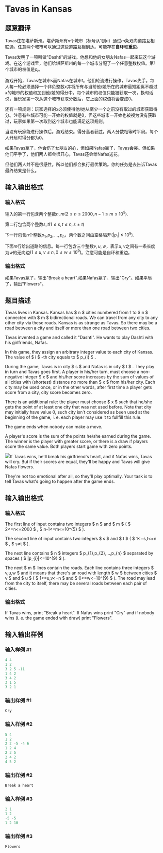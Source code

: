 # Tavas in Kansas

## 题意翻译

Tavas住在堪萨斯州。堪萨斯州有$n$个城市（标号从1到$n$）通过$m$条双向道路互相联通。任意两个城市可以通过这些道路互相到达。可能存在**自环**和**重边**。

Tavas发明了一项叫做"Dashti"的游戏。他想和他的女朋友Nafas一起来玩这个游戏。在这个游戏里，他们给堪萨斯州的每一个城市分配了一个任意整数权值。第$i$个城市的权值是$p_i$。

游戏开始，Tavas在城市$s$而Nafas在城市$t$。他们轮流进行操作，Tavas先手。每人每一轮必须选择一个非负整数$x$并将所有与当前他/她所在的城市最短距离不超过$x$的城市的权值和加到他/她的得分中。每个城市的权值只能被获取一次，换句话说，当玩家第一次从这个城市获取分数后，它上面的权值将会变成0。

还有一项规则：玩家选择的$x$必须使得他/她从至少一个之前没有取过的城市获取得分。注意有些城市可能一开始的权值就是0，但这些城市一开始也被视为没有获取过，玩家如果第一次取到这个城市也能满足这项规则。

当没有玩家能进行操作后，游戏结束。得分高者获胜，两人分数相等时平局。每个人开局时得分都为0。

如果Tavas赢了，他会伤了女朋友的心，但如果Nafas赢了，Tavas会哭。但如果他们平手了，他们两人都会很开心，Tavas还会给Nafas送花。

但他们两人并不是很感性，所以他们都会执行最优策略。你的任务是去告诉Tavas最终结果是什么。

## 输入输出格式

### 输入格式

输入的第一行包含两个整数$n,m(2\le n\le 2000,n-1\le m\le 10^5)$.

第二行包含两个整数$s,t(1\le s,t\le n,s\neq t)$

下一行包含$n$个整数$p_1,p_2,...,p_n$，两个数之间由空格隔开$(|p_i|\le 10^9)$.

下面$m$行给出道路的信息。每一行包含三个整数$v,u,w$，表示$u,v$之间有一条长度为$w$的无向边$(1\le u,v\le n,0\le w\le 10^9)$。注意可能是自环和重边。

### 输出格式

如果Tavas赢了，输出"Break a heart".如果Nafas赢了，输出"Cry"。如果平局了，输出"Flowers"。

## 题目描述

Tavas lives in Kansas. Kansas has $ n $ cities numbered from 1 to $ n $ connected with $ m $ bidirectional roads. We can travel from any city to any other city via these roads. Kansas is as strange as Tavas. So there may be a road between a city and itself or more than one road between two cities.

Tavas invented a game and called it "Dashti". He wants to play Dashti with his girlfriends, Nafas.

In this game, they assign an arbitrary integer value to each city of Kansas. The value of $ i $ -th city equals to $ p_{i} $ .

During the game, Tavas is in city $ s $ and Nafas is in city $ t $ . They play in turn and Tavas goes first. A player in his/her turn, must choose a non-negative integer $ x $ and his/her score increases by the sum of values of all cities with (shortest) distance no more than $ x $ from his/her city. Each city may be used once, or in the other words, after first time a player gets score from a city, city score becomes zero.

There is an additional rule: the player must choose $ x $ such that he/she gets the point of at least one city that was not used before. Note that city may initially have value 0, such city isn't considered as been used at the beginning of the game, i. e. each player may use it to fullfill this rule.

The game ends when nobody can make a move.

A player's score is the sum of the points he/she earned during the game. The winner is the player with greater score, or there is a draw if players score the same value. Both players start game with zero points.

![](https://cdn.luogu.com.cn/upload/vjudge_pic/CF536D/9654f3510f1e9019608228c20f14073d277d65a9.png)If Tavas wins, he'll break his girlfriend's heart, and if Nafas wins, Tavas will cry. But if their scores are equal, they'll be happy and Tavas will give Nafas flowers.

They're not too emotional after all, so they'll play optimally. Your task is to tell Tavas what's going to happen after the game ends.

## 输入输出格式

### 输入格式

The first line of input contains two integers $ n $ and $ m $ ( $ 2<=n<=2000 $ , $ n-1<=m<=10^{5} $ ).

The second line of input contains two integers $ s $ and $ t $ ( $ 1<=s,t<=n $ , $ s≠t $ ).

The next line contains $ n $ integers $ p_{1},p_{2},...,p_{n} $ separated by spaces ( $ |p_{i}|<=10^{9} $ ).

The next $ m $ lines contain the roads. Each line contains three integers $ v,u,w $ and it means that there's an road with length $ w $ between cities $ v $ and $ u $ ( $ 1<=u,v<=n $ and $ 0<=w<=10^{9} $ ). The road may lead from the city to itself, there may be several roads between each pair of cities.

### 输出格式

If Tavas wins, print "Break a heart". If Nafas wins print "Cry" and if nobody wins (i. e. the game ended with draw) print "Flowers".

## 输入输出样例

### 输入样例 #1

```cpp
4 4
1 2
3 2 5 -11
1 4 2
3 4 2
3 1 5
3 2 1

```
### 输出样例 #1

```cpp
Cry

```
### 输入样例 #2

```cpp
5 4
1 2
2 2 -5 -4 6
1 2 4
2 3 5
2 4 2
4 5 2

```
### 输出样例 #2

```cpp
Break a heart

```
### 输入样例 #3

```cpp
2 1
1 2
-5 -5
1 2 10

```
### 输出样例 #3

```cpp
Flowers

```
